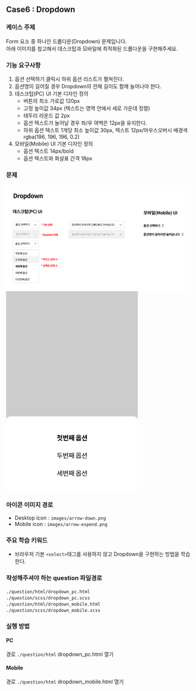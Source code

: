 ## Case6 : Dropdown

### 케이스 주제

Form 요소 중 하나인 드롭다운(Dropdown) 문제입니다.  
아래 이미지를 참고해서 데스크탑과 모바일에 최적화된 드롭다운을 구현해주세요.

### 기능 요구사항

1. 옵션 선택하기 클릭시 하위 옵션 리스트가 펼쳐진다.
2. 옵션명이 길어질 경우 Dropdown의 전체 길이도 함께 늘어나야 한다.
3. 데스크탑(PC) UI 기본 디자인 정의
   - 버튼의 최소 가로값 120px
   - 고정 높이값 34px (텍스트는 영역 안에서 세로 가운데 정렬)
   - 테두리 라운드 값 2px
   - 옵션 텍스트가 늘어날 경우 좌/우 여백은 12px을 유지한다.
   - 하위 옵션 텍스트 1개당 최소 높이값 30px, 텍스트 12px/마우스오버시 배경색 rgba(196, 196, 196, 0.2)
4. 모바일(Mobile) UI 기본 디자인 정의
   - 옵션 텍스트 14px/bold
   - 옵션 텍스트와 화살표 간격 18px

### 문제

<img src="dropdown.png" width="847">
<img src="dropdown-layer.png" width="360">

### 아이콘 이미지 경로

- Desktop icon : `images/arrow-down.png`
- Mobile icon : `images/arrow-expend.png`

### 주요 학습 키워드

- 브라우저 기본 `<select>`태그를 사용하지 않고 Dropdown을 구현하는 방법을 학습한다.

### 작성해주셔야 하는 question 파일경로

`./question/html/dropdown_pc.html`  
`./question/scss/dropdown_pc.scss`  
`./question/html/dropdown_mobile.html`
`./question/scss/dropdown_mobile.scss`

### 실행 방법

#### PC

경로
`./question/html`
dropdown_pc.html 열기

#### Mobile

경로
`./question/html`
dropdown_mobile.html 열기

